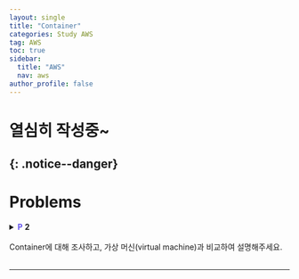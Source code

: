 ```yaml
---
layout: single
title: "Container"
categories: Study AWS
tag: AWS
toc: true
sidebar:
  title: "AWS"
  nav: aws
author_profile: false
---
```

# 열심히 작성중~
{: .notice--danger}
---
# Problems

<details>
<summary><span style="color:#6454ED;font-weight:bold;">P</span> <span style="font-weight:bold;">2</span><br><br>
Container에 대해 조사하고, 가상 머신(virtual machine)과 비교하여 설명해주세요.
</summary>
<div class = "notice" markdown = "1">

📌 **Answer**

“5G NR” 문서의 [5G Resource Allocation](https://www.notion.so/2-1-5G-RESOURCE-ALLOCATION-85fa3bedcf2a45d3b70cb0487d37c2af) 참고

PRB는 1개당 sub-carrier 12개씩으로 이루어져 있으며, 각각의 PRB는 7개의 symbol로 이루어져 있다. 따라서 총 sub-carrier 수는 12 x 15 = 180개이며, 전체 대역폭은 180개의 sub-carrier에 의해 나뉜다.

1 sub-carrier의 대역폭은 전체 대역폭을 sub-carrier 수로 나눈 것이며, 이 경우 3 MHz / 180 = 16.67 kHz이다.

</div>
</details>

<br>

---

